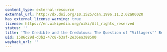 ```yaml
---
content_type: external-resource
external_url: http://dx.doi.org/10.1525/can.1996.11.2.02a00020
has_external_license_warning: true
license: https://en.wikipedia.org/wiki/All_rights_reserved
status: ''
title: 'The Credible and the Credulous: The Question of "Villagers'' Beliefs" in Nepal'
uid: 1586c29d-d3b2-47c8-b3af-2e36ea388500
wayback_url: ''
---
```

